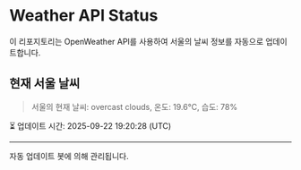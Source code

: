 
# Weather API Status

이 리포지토리는 OpenWeather API를 사용하여 서울의 날씨 정보를 자동으로 업데이트합니다.

## 현재 서울 날씨
> 서울의 현재 날씨: overcast clouds, 온도: 19.6°C, 습도: 78%

⏳ 업데이트 시간: 2025-09-22 19:20:28 (UTC)

---
자동 업데이트 봇에 의해 관리됩니다.
